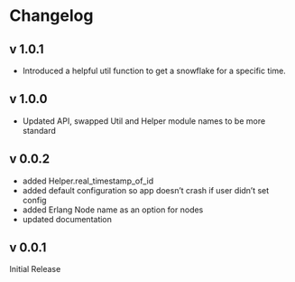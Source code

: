 # Changelog

## v 1.0.1

- Introduced a helpful util function to get a snowflake for a specific time.

## v 1.0.0

- Updated API, swapped Util and Helper module names to be more standard

## v 0.0.2

- added Helper.real_timestamp_of_id
- added default configuration so app doesn’t crash if user didn’t set config
- added Erlang Node name as an option for nodes
- updated documentation

## v 0.0.1

Initial Release
